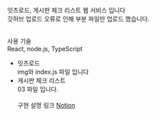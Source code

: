 잇츠로드, 게시판 체크 리스트 웹 서비스 입니다<br>
깃허브 업로드 오류로 인해 부분 파일만 업로드 했습니다.<br><br>

사용 기술<br>
React, node.js, TypeScript<br>

- 잇츠로드 <br>
img와 index.js 파일 입니다<br>
- 게시판 체크 리스트 <br>
03 파일 입니다.<br><br>
구현 설명 링크
[Notion](https://polyester-advantage-d3d.notion.site/React-Project-b7c8dfaffb864984832aefd1e9e731e4?pvs=4)
